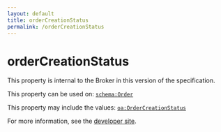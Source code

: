 ```yaml
---
layout: default
title: orderCreationStatus
permalink: /orderCreationStatus
---
```


# orderCreationStatus
This property is internal to the Broker in this version of the specification.

This property can be used on: [`schema:Order`](https://schema.org/Order)

This property may include the values: [`oa:OrderCreationStatus`](https://openactive.io/OrderCreationStatus)

For more information, see the [developer site](https://developer.openactive.io/data-model/types/).
